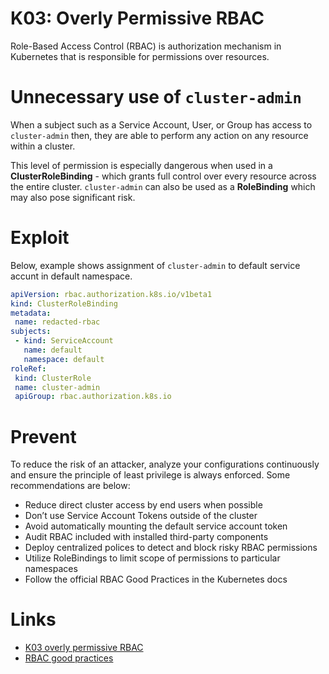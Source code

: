 # K03: Overly Permissive RBAC

Role-Based Access Control (RBAC) is authorization mechanism in Kubernetes that is responsible for permissions over resources. 

# Unnecessary use of `cluster-admin`

When a subject such as a Service Account, User, or Group has access to `cluster-admin` then, they are able to perform any action on any resource within a cluster. 

This level of permission is especially dangerous when used in a **ClusterRoleBinding** - which grants full control over every resource across the entire cluster. `cluster-admin` can also be used as a **RoleBinding** which may also pose significant risk.

# Exploit

Below, example shows assignment of `cluster-admin` to default service accunt in default namespace.

```yaml
apiVersion: rbac.authorization.k8s.io/v1beta1
kind: ClusterRoleBinding
metadata:
 name: redacted-rbac
subjects:
 - kind: ServiceAccount
   name: default
   namespace: default
roleRef:
 kind: ClusterRole
 name: cluster-admin
 apiGroup: rbac.authorization.k8s.io
```
# Prevent

To reduce the risk of an attacker, analyze your configurations continuously and ensure the principle of least privilege is always enforced. Some recommendations are below:

- Reduce direct cluster access by end users when possible
- Don’t use Service Account Tokens outside of the cluster
- Avoid automatically mounting the default service account token
- Audit RBAC included with installed third-party components
- Deploy centralized polices to detect and block risky RBAC permissions
- Utilize RoleBindings to limit scope of permissions to particular namespaces
- Follow the official RBAC Good Practices in the Kubernetes docs

# Links

- [K03 overly permissive RBAC](https://owasp.org/www-project-kubernetes-top-ten/2022/en/src/K03-overly-permissive-rbac)
- [RBAC good practices](https://kubernetes.io/docs/concepts/security/rbac-good-practices/)